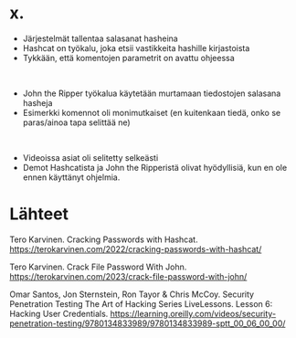# x.
- Järjestelmät tallentaa salasanat hasheina
- Hashcat on työkalu, joka etsii vastikkeita hashille kirjastoista 
- Tykkään, että komentojen parametrit on avattu ohjeessa
<br>

- John the Ripper työkalua käytetään murtamaan tiedostojen salasana hasheja
- Esimerkki komennot oli monimutkaiset (en kuitenkaan tiedä, onko se paras/ainoa tapa selittää ne)
<br>

- Videoissa asiat oli selitetty selkeästi
- Demot Hashcatista ja John the Ripperistä olivat hyödyllisiä, kun en ole ennen käyttänyt ohjelmia.

# Lähteet

Tero Karvinen. Cracking Passwords with Hashcat. https://terokarvinen.com/2022/cracking-passwords-with-hashcat/

Tero Karvinen. Crack File Password With John. https://terokarvinen.com/2023/crack-file-password-with-john/

Omar Santos, Jon Sternstein, Ron Tayor & Chris McCoy. Security Penetration Testing The Art of Hacking Series LiveLessons. Lesson 6: Hacking User Credentials. https://learning.oreilly.com/videos/security-penetration-testing/9780134833989/9780134833989-sptt_00_06_00_00/
